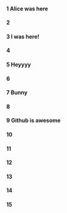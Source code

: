 #### 1 Alice was here
#### 2
#### 3 I was here!
#### 4
#### 5 Heyyyy
#### 6
#### 7 Bunny
#### 8
#### 9 Github is awesome
#### 10
#### 11
#### 12
#### 13
#### 14
#### 15